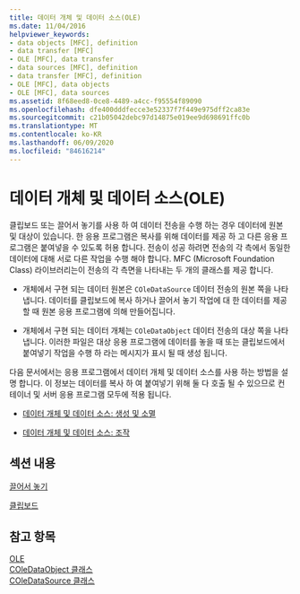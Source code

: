 ```yaml
---
title: 데이터 개체 및 데이터 소스(OLE)
ms.date: 11/04/2016
helpviewer_keywords:
- data objects [MFC], definition
- data transfer [MFC]
- OLE [MFC], data transfer
- data sources [MFC], definition
- data transfer [MFC], definition
- OLE [MFC], data objects
- OLE [MFC], data sources
ms.assetid: 8f68eed8-0ce8-4489-a4cc-f95554f89090
ms.openlocfilehash: dfe400dddfecce3e52337f7f449e975dff2ca83e
ms.sourcegitcommit: c21b05042debc97d14875e019ee9d698691ffc0b
ms.translationtype: MT
ms.contentlocale: ko-KR
ms.lasthandoff: 06/09/2020
ms.locfileid: "84616214"
---
```

# <a name="data-objects-and-data-sources-ole"></a>데이터 개체 및 데이터 소스(OLE)

클립보드 또는 끌어서 놓기를 사용 하 여 데이터 전송을 수행 하는 경우 데이터에 원본 및 대상이 있습니다. 한 응용 프로그램은 복사를 위해 데이터를 제공 하 고 다른 응용 프로그램은 붙여넣을 수 있도록 허용 합니다. 전송이 성공 하려면 전송의 각 측에서 동일한 데이터에 대해 서로 다른 작업을 수행 해야 합니다. MFC (Microsoft Foundation Class) 라이브러리는이 전송의 각 측면을 나타내는 두 개의 클래스를 제공 합니다.

- 개체에서 구현 되는 데이터 원본은 `COleDataSource` 데이터 전송의 원본 쪽을 나타냅니다. 데이터를 클립보드에 복사 하거나 끌어서 놓기 작업에 대 한 데이터를 제공할 때 원본 응용 프로그램에 의해 만들어집니다.

- 개체에서 구현 되는 데이터 개체는 `COleDataObject` 데이터 전송의 대상 쪽을 나타냅니다. 이러한 파일은 대상 응용 프로그램에 데이터를 놓을 때 또는 클립보드에서 붙여넣기 작업을 수행 하 라는 메시지가 표시 될 때 생성 됩니다.

다음 문서에서는 응용 프로그램에서 데이터 개체 및 데이터 소스를 사용 하는 방법을 설명 합니다. 이 정보는 데이터를 복사 하 여 붙여넣기 위해 둘 다 호출 될 수 있으므로 컨테이너 및 서버 응용 프로그램 모두에 적용 됩니다.

- [데이터 개체 및 데이터 소스: 생성 및 소멸](data-objects-and-data-sources-creation-and-destruction.md)

- [데이터 개체 및 데이터 소스: 조작](data-objects-and-data-sources-manipulation.md)

## <a name="in-this-section"></a>섹션 내용

[끌어서 놓기](drag-and-drop-ole.md)

[클립보드](clipboard.md)

## <a name="see-also"></a>참고 항목

[OLE](ole-in-mfc.md)<br/>
[COleDataObject 클래스](reference/coledataobject-class.md)<br/>
[COleDataSource 클래스](reference/coledatasource-class.md)
